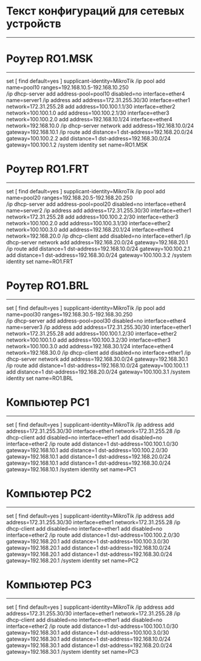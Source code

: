 # Текст конфигураций для сетевых устройств
---
# Роутер RO1.MSK
---
set [ find default=yes ] supplicant-identity=MikroTik
/ip pool 
add name=pool10 ranges=192.168.10.5-192.168.10.250  
/ip dhcp-server 
add address-pool=pool10 disabled=no interface=ether4 name=server1
/ip address 
add address=172.31.255.30/30 interface=ether1 network=172.31.255.28 
add address=100.100.1.1/30 interface=ether2 network=100.100.1.0
add address=100.100.2.1/30 interface=ether3 network=100.100.2.0
add address=192.168.10.1/24 interface=ether4 network=192.168.10.0
/ip dhcp-server network 
add address=192.168.10.0/24 gateway=192.168.10.1 
/ip route
add distance=1 dst-address=192.168.20.0/24 gateway=100.100.2.2
add distance=1 dst-address=192.168.30.0/24 gateway=100.100.1.2
/system identity 
set name=RO1.MSK
# Роутер RO1.FRT
---
set [ find default=yes ] supplicant-identity=MikroTik
/ip pool 
add name=pool20 ranges=192.168.20.5-192.168.20.250  
/ip dhcp-server 
add address-pool=pool20 disabled=no interface=ether4 name=server2
/ip address 
add address=172.31.255.30/30 interface=ether1 network=172.31.255.28 
add address=100.100.2.2/30 interface=ether3 network=100.100.2.0
add address=100.100.3.1/30 interface=ether2 network=100.100.3.0
add address=192.168.20.1/24 interface=ether4 network=192.168.20.0
/ip dhcp-client
add disabled=no interface=ether1
/ip dhcp-server network 
add address=192.168.20.0/24 gateway=192.168.20.1 
/ip route
add distance=1 dst-address=192.168.10.0/24 gateway=100.100.2.1
add distance=1 dst-address=192.168.30.0/24 gateway=100.100.3.2
/system identity 
set name=RO1.FRT
# Роутер RO1.BRL
---
set [ find default=yes ] supplicant-identity=MikroTik
/ip pool 
add name=pool30 ranges=192.168.30.5-192.168.30.250  
/ip dhcp-server 
add address-pool=pool30 disabled=no interface=ether4 name=server3
/ip address 
add address=172.31.255.30/30 interface=ether1 network=172.31.255.28 
add address=100.100.1.2/30 interface=ether2 network=100.100.1.0
add address=100.100.3.2/30 interface=ether3 network=100.100.3.0
add address=192.168.30.1/24 interface=ether4 network=192.168.30.0
/ip dhcp-client
add disabled=no interface=ether1
/ip dhcp-server network 
add address=192.168.30.0/24 gateway=192.168.30.1 
/ip route
add distance=1 dst-address=192.168.10.0/24 gateway=100.100.1.1
add distance=1 dst-address=192.168.20.0/24 gateway=100.100.3.1
/system identity 
set name=RO1.BRL
# Компьютер PC1
---
set [ find default=yes ] supplicant-identity=MikroTik
/ip address 
add address=172.31.255.30/30 interface=ether1 network=172.31.255.28 
/ip dhcp-client
add disabled=no interface=ether1
add disabled=no interface=ether2
/ip route
add distance=1 dst-address=100.100.1.0/30 gateway=192.168.10.1
add distance=1 dst-address=100.100.2.0/30 gateway=192.168.10.1
add distance=1 dst-address=192.168.20.0/24 gateway=192.168.10.1
add distance=1 dst-address=192.168.30.0/24 gateway=192.168.10.1
/system identity 
set name=PC1
# Компьютер PC2
---
set [ find default=yes ] supplicant-identity=MikroTik
/ip address 
add address=172.31.255.30/30 interface=ether1 network=172.31.255.28 
/ip dhcp-client
add disabled=no interface=ether1
add disabled=no interface=ether2
/ip route
add distance=1 dst-address=100.100.2.0/30 gateway=192.168.20.1
add distance=1 dst-address=100.100.3.0/30 gateway=192.168.20.1
add distance=1 dst-address=192.168.10.0/24 gateway=192.168.20.1
add distance=1 dst-address=192.168.30.0/24 gateway=192.168.20.1
/system identity 
set name=PC2
# Компьютер PC3
---
set [ find default=yes ] supplicant-identity=MikroTik
/ip address 
add address=172.31.255.30/30 interface=ether1 network=172.31.255.28 
/ip dhcp-client
add disabled=no interface=ether1
add disabled=no interface=ether2
/ip route
add distance=1 dst-address=100.100.1.0/30 gateway=192.168.30.1
add distance=1 dst-address=100.100.3.0/30 gateway=192.168.30.1
add distance=1 dst-address=192.168.10.0/24 gateway=192.168.30.1
add distance=1 dst-address=192.168.20.0/24 gateway=192.168.30.1
/system identity 
set name=PC3